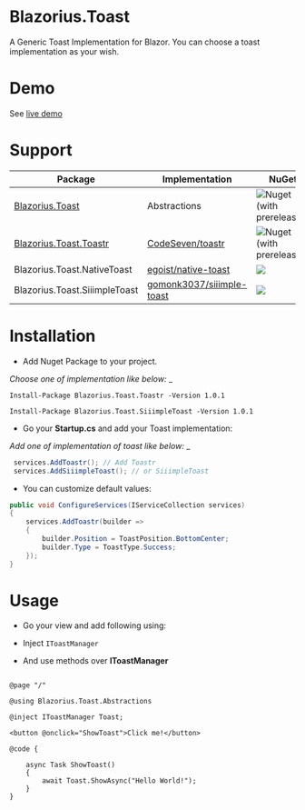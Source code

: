 # Blazorius.Toast
A Generic Toast Implementation for Blazor. You can choose a toast implementation as your wish.

# Demo
See [live demo](https://enisn.github.io/Blazor.Toast-demo/)

# Support

| Package | Implementation | NuGet |
| --- | --- | --- |
| [Blazorius.Toast](https://www.nuget.org/packages/Blazorius.Toast/) | Abstractions | ![Nuget (with prereleases)](https://img.shields.io/nuget/vpre/Blazorius.Toast?logo=nuget) |
| [Blazorius.Toast.Toastr](https://www.nuget.org/packages/Blazorius.Toast.Toastr/) | [CodeSeven/toastr](/CodeSeven/toastr) | ![Nuget (with prereleases)](https://img.shields.io/nuget/vpre/Blazorius.Toast.Toastr?logo=nuget) |
| Blazorius.Toast.NativeToast | [egoist/native-toast](/egoist/native-toast) | ![](https://img.shields.io/nuget/vpre/Blazorius.Toast.NativeToast?logo=nuget) |
| Blazorius.Toast.SiiimpleToast | [gomonk3037/siiimple-toast](/gomonk3037/siiimple-toast) | ![](https://img.shields.io/nuget/vpre/Blazorius.Toast.SiiimpleToast?logo=nuget) |



# Installation

- Add Nuget Package to your project.

_Choose one of implementation like below:_
_
```
Install-Package Blazorius.Toast.Toastr -Version 1.0.1
```

```
Install-Package Blazorius.Toast.SiiimpleToast -Version 1.0.1
```

- Go your **Startup.cs** and add your Toast implementation:

_Add one of implementation of toast like below:_
_
```csharp
 services.AddToastr(); // Add Toastr
 services.AddSiiimpleToast(); // or SiiimpleToast
```

- You can customize default values:


```csharp 
public void ConfigureServices(IServiceCollection services)
{
    services.AddToastr(builder =>
    {
        builder.Position = ToastPosition.BottomCenter;
        builder.Type = ToastType.Success;
    });
}
```


# Usage

- Go your view and add following using:

- Inject `IToastManager`

- And use methods over **IToastManager**


```razor

@page "/"

@using Blazorius.Toast.Abstractions

@inject IToastManager Toast;

<button @onclick="ShowToast">Click me!</button>

@code {

    async Task ShowToast()
    {
        await Toast.ShowAsync("Hello World!");
    }
}
```



